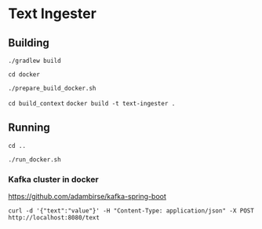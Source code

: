 # Text Ingester


## Building

`./gradlew build`


`cd docker`

`./prepare_build_docker.sh`

`cd build_context`
`docker build -t text-ingester .`


## Running

`cd ..`

`./run_docker.sh`


### Kafka cluster in docker

https://github.com/adambirse/kafka-spring-boot


`curl -d '{"text":"value"}' -H "Content-Type: application/json" -X POST http://localhost:8080/text`